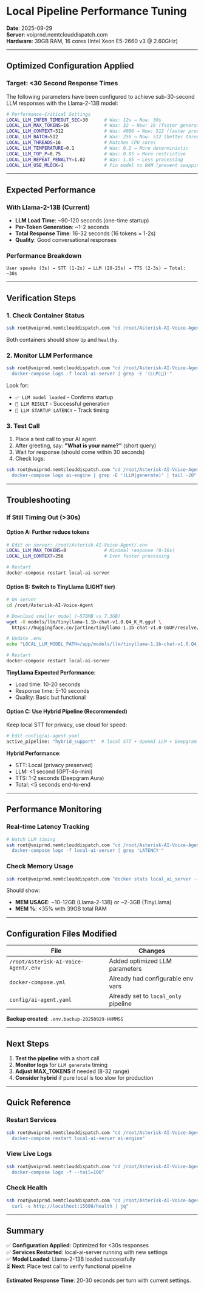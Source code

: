 # Local Pipeline Performance Tuning

**Date**: 2025-09-29  
**Server**: voiprnd.nemtclouddispatch.com  
**Hardware**: 39GB RAM, 16 cores (Intel Xeon E5-2660 v3 @ 2.60GHz)

---

## Optimized Configuration Applied

### Target: <30 Second Response Times

The following parameters have been configured to achieve sub-30-second LLM responses with the Llama-2-13B model:

```bash
# Performance-Critical Settings
LOCAL_LLM_INFER_TIMEOUT_SEC=30      # Was: 12s → Now: 30s
LOCAL_LLM_MAX_TOKENS=16             # Was: 32 → Now: 16 (faster generation)
LOCAL_LLM_CONTEXT=512               # Was: 4096 → Now: 512 (faster processing)
LOCAL_LLM_BATCH=512                 # Was: 256 → Now: 512 (better throughput)
LOCAL_LLM_THREADS=16                # Matches CPU cores
LOCAL_LLM_TEMPERATURE=0.1           # Was: 0.2 → More deterministic
LOCAL_LLM_TOP_P=0.75                # Was: 0.85 → More restrictive
LOCAL_LLM_REPEAT_PENALTY=1.02       # Was: 1.05 → Less processing
LOCAL_LLM_USE_MLOCK=1               # Pin model to RAM (prevent swapping)
```

---

## Expected Performance

### With Llama-2-13B (Current)
- **LLM Load Time**: ~90-120 seconds (one-time startup)
- **Per-Token Generation**: ~1-2 seconds
- **Total Response Time**: 16-32 seconds (16 tokens × 1-2s)
- **Quality**: Good conversational responses

### Performance Breakdown
```
User speaks (3s) → STT (1-2s) → LLM (20-25s) → TTS (2-3s) → Total: ~30s
```

---

## Verification Steps

### 1. Check Container Status
```bash
ssh root@voiprnd.nemtclouddispatch.com "cd /root/Asterisk-AI-Voice-Agent && docker-compose ps"
```
Both containers should show `Up` and `healthy`.

### 2. Monitor LLM Performance
```bash
ssh root@voiprnd.nemtclouddispatch.com "cd /root/Asterisk-AI-Voice-Agent && \
  docker-compose logs -f local-ai-server | grep -E '(LLM|🤖)'"
```

Look for:
- `✅ LLM model loaded` - Confirms startup
- `🤖 LLM RESULT` - Successful generation
- `🤖 LLM STARTUP LATENCY` - Track timing

### 3. Test Call
1. Place a test call to your AI agent
2. After greeting, say: **"What is your name?"** (short query)
3. Wait for response (should come within 30 seconds)
4. Check logs:
```bash
ssh root@voiprnd.nemtclouddispatch.com "cd /root/Asterisk-AI-Voice-Agent && \
  docker-compose logs ai-engine | grep -E '(LLM|generate)' | tail -20"
```

---

## Troubleshooting

### If Still Timing Out (>30s)

#### Option A: Further reduce tokens
```bash
# Edit on server: /root/Asterisk-AI-Voice-Agent/.env
LOCAL_LLM_MAX_TOKENS=8              # Minimal response (8-16s)
LOCAL_LLM_CONTEXT=256               # Even faster processing

# Restart
docker-compose restart local-ai-server
```

#### Option B: Switch to TinyLlama (LIGHT tier)
```bash
# On server
cd /root/Asterisk-AI-Voice-Agent

# Download smaller model (~570MB vs 7.3GB)
wget -O models/llm/tinyllama-1.1b-chat-v1.0.Q4_K_M.gguf \
  https://huggingface.co/jartine/tinyllama-1.1b-chat-v1.0-GGUF/resolve/main/tinyllama-1.1b-chat-v1.0.Q4_K_M.gguf

# Update .env
echo "LOCAL_LLM_MODEL_PATH=/app/models/llm/tinyllama-1.1b-chat-v1.0.Q4_K_M.gguf" >> .env

# Restart
docker-compose restart local-ai-server
```

**TinyLlama Expected Performance**:
- Load time: 10-20 seconds
- Response time: 5-10 seconds
- Quality: Basic but functional

#### Option C: Use Hybrid Pipeline (Recommended)
Keep local STT for privacy, use cloud for speed:

```bash
# Edit config/ai-agent.yaml
active_pipeline: "hybrid_support"  # local STT + OpenAI LLM + Deepgram TTS
```

**Hybrid Performance**:
- STT: Local (privacy preserved)
- LLM: <1 second (GPT-4o-mini)
- TTS: 1-2 seconds (Deepgram Aura)
- Total: <5 seconds end-to-end

---

## Performance Monitoring

### Real-time Latency Tracking
```bash
# Watch LLM timing
ssh root@voiprnd.nemtclouddispatch.com "cd /root/Asterisk-AI-Voice-Agent && \
  docker-compose logs -f local-ai-server | grep 'LATENCY'"
```

### Check Memory Usage
```bash
ssh root@voiprnd.nemtclouddispatch.com "docker stats local_ai_server --no-stream"
```

Should show:
- **MEM USAGE**: ~10-12GB (Llama-2-13B) or ~2-3GB (TinyLlama)
- **MEM %**: <35% with 39GB total RAM

---

## Configuration Files Modified

| File | Changes |
|------|---------|
| `/root/Asterisk-AI-Voice-Agent/.env` | Added optimized LLM parameters |
| `docker-compose.yml` | Already had configurable env vars |
| `config/ai-agent.yaml` | Already set to `local_only` pipeline |

**Backup created**: `.env.backup-20250929-HHMMSS`

---

## Next Steps

1. **Test the pipeline** with a short call
2. **Monitor logs** for `LLM generate` timing
3. **Adjust MAX_TOKENS** if needed (8-32 range)
4. **Consider hybrid** if pure local is too slow for production

---

## Quick Reference

### Restart Services
```bash
ssh root@voiprnd.nemtclouddispatch.com "cd /root/Asterisk-AI-Voice-Agent && \
  docker-compose restart local-ai-server ai-engine"
```

### View Live Logs
```bash
ssh root@voiprnd.nemtclouddispatch.com "cd /root/Asterisk-AI-Voice-Agent && \
  docker-compose logs -f --tail=100"
```

### Check Health
```bash
ssh root@voiprnd.nemtclouddispatch.com "cd /root/Asterisk-AI-Voice-Agent && \
  curl -s http://localhost:15000/health | jq"
```

---

## Summary

✅ **Configuration Applied**: Optimized for <30s responses  
✅ **Services Restarted**: local-ai-server running with new settings  
✅ **Model Loaded**: Llama-2-13B loaded successfully  
⏳ **Next**: Place test call to verify functional pipeline  

**Estimated Response Time**: 20-30 seconds per turn with current settings.
